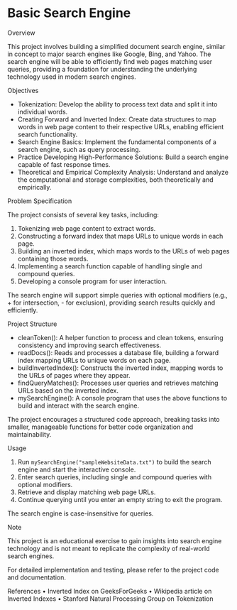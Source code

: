 # Basic Search Engine

Overview

This project involves building a simplified document search engine, similar in concept to major search engines like Google, Bing, and Yahoo. The search engine will be able to efficiently find web pages matching user queries, providing a foundation for understanding the underlying technology used in modern search engines.

Objectives

- Tokenization: Develop the ability to process text data and split it into individual words.
- Creating Forward and Inverted Index: Create data structures to map words in web page content to their respective URLs, enabling efficient search functionality.
- Search Engine Basics: Implement the fundamental components of a search engine, such as query processing.
- Practice Developing High-Performance Solutions: Build a search engine capable of fast response times.
- Theoretical and Empirical Complexity Analysis: Understand and analyze the computational and storage complexities, both theoretically and empirically.

Problem Specification

The project consists of several key tasks, including:

1. Tokenizing web page content to extract words.
2. Constructing a forward index that maps URLs to unique words in each page.
3. Building an inverted index, which maps words to the URLs of web pages containing those words.
4. Implementing a search function capable of handling single and compound queries.
5. Developing a console program for user interaction.

The search engine will support simple queries with optional modifiers (e.g., + for intersection, - for exclusion), providing search results quickly and efficiently.

Project Structure

- cleanToken(): A helper function to process and clean tokens, ensuring consistency and improving search effectiveness.
- readDocs(): Reads and processes a database file, building a forward index mapping URLs to unique words on each page.
- buildInvertedIndex(): Constructs the inverted index, mapping words to the URLs of pages where they appear.
- findQueryMatches(): Processes user queries and retrieves matching URLs based on the inverted index.
- mySearchEngine(): A console program that uses the above functions to build and interact with the search engine.

The project encourages a structured code approach, breaking tasks into smaller, manageable functions for better code organization and maintainability.

Usage

1. Run `mySearchEngine("sampleWebsiteData.txt")` to build the search engine and start the interactive console.
2. Enter search queries, including single and compound queries with optional modifiers.
3. Retrieve and display matching web page URLs.
4. Continue querying until you enter an empty string to exit the program.

The search engine is case-insensitive for queries.

Note

This project is an educational exercise to gain insights into search engine technology and is not meant to replicate the complexity of real-world search engines.

For detailed implementation and testing, please refer to the project code and documentation.

References
• Inverted Index on GeeksForGeeks
• Wikipedia article on Inverted Indexes
• Stanford Natural Processing Group on Tokenization
